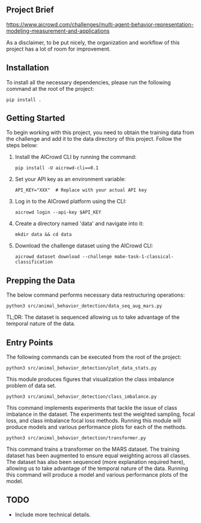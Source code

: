 ## Project Brief
https://www.aicrowd.com/challenges/multi-agent-behavior-representation-modeling-measurement-and-applications

As a disclaimer, to be put nicely, the organization and workflow of this project has a lot of room for improvement. 

## Installation
To install all the necessary dependencies, please run the following command at the root of the project:

```
pip install .
```

## Getting Started
To begin working with this project, you need to obtain the training data from the challenge and add it to the data directory of this project. Follow the steps below:

1. Install the AICrowd CLI by running the command:
   ```
   pip install -U aicrowd-cli==0.1
   ```

2. Set your API key as an environment variable:
   ```
   API_KEY="XXX"  # Replace with your actual API key
   ```

3. Log in to the AICrowd platform using the CLI:
   ```
   aicrowd login --api-key $API_KEY
   ```

4. Create a directory named 'data' and navigate into it:
   ```
   mkdir data && cd data
   ```

5. Download the challenge dataset using the AICrowd CLI:
   ```
   aicrowd dataset download --challenge mabe-task-1-classical-classification
   ```

## Prepping the Data
The below command performs necessary data restructuring operations:

```
python3 src/animal_behavior_detection/data_seq_aug_mars.py
```

TL;DR: The dataset is sequenced allowing us to take advantage of the temporal nature of the data.

## Entry Points
The following commands can be executed from the root of the project:

  ```
  python3 src/animal_behavior_detection/plot_data_stats.py
  ```

  This module produces figures that visualization the class imbalance problem of data set.

  ```
  python3 src/animal_behavior_detection/class_imbalance.py
  ```

  This command implements experiments that tackle the issue of class imbalance in the dataset. 
  The experiments test the weighted sampling, focal loss, and class imbalance focal loss methods. 
  Running this module will produce models and various performance plots for each of the methods. 


  ```
  python3 src/animal_behavior_detection/transformer.py
  ```
  This command trains a transformer on the MARS dataset.
  The training dataset has been augmented to ensure equal weighting across all classes.
  The dataset has also been sequenced (more explanation required here), allowing us to take advantage of the temporal nature of the data.
  Running this command will produce a model and various performance plots of the model. 

## TODO
- Include more technical details.
